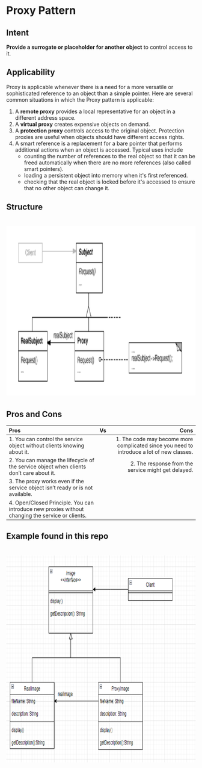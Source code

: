 # Proxy Pattern

## Intent

**Provide a surrogate or placeholder for another object** to control access to it.


## Applicability

Proxy is applicable whenever there is a need for a more versatile or sophisticated
reference to an object than a simple pointer. Here are several common situations in
which the Proxy pattern is applicable:

1. A **remote proxy** provides a local representative for an object in a different
   address space. 
2. A **virtual proxy** creates expensive objects on demand. 
3. A **protection proxy** controls access to the original object. Protection proxies are
   useful when objects should have different access rights. 
4. A smart reference is a replacement for a bare pointer that performs additional
   actions when an object is accessed. Typical uses include
   - counting the number of references to the real object so that it can be
      freed automatically when there are no more references (also called smart
      pointers).
   - loading a persistent object into memory when it's first referenced.
   - checking that the real object is locked before it's accessed to ensure that
      no other object can change it.

## Structure

# <img src="../../../../../src/main/resources/docs/Proxy Pattern.PNG" width="700" height="450">

## Pros and Cons

| Pros                                                                                             | Vs  |                                                                                      Cons |
|:-------------------------------------------------------------------------------------------------|:---:|------------------------------------------------------------------------------------------:|
| 1. You can control the service object without clients knowing about it.                          |     | 1. The code may become more complicated since you need to introduce a lot of new classes. |
| 2. You can manage the lifecycle of the service object when clients don’t care about it.          |     |                                       2. The response from the service might get delayed. |
| 3. The proxy works even if the service object isn’t ready or is not available.                   |     |                                                                                           |
| 4. Open/Closed Principle. You can introduce new proxies without changing the service or clients. |     |                                                                                           |


## Example found in this repo

# <img src="../../../../../src/main/resources/docs/Proxy Example.PNG" width="800" height="550">




